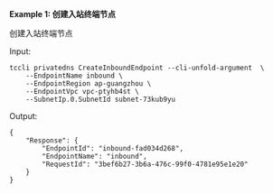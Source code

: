 **Example 1: 创建入站终端节点**

创建入站终端节点

Input: 

```
tccli privatedns CreateInboundEndpoint --cli-unfold-argument  \
    --EndpointName inbound \
    --EndpointRegion ap-guangzhou \
    --EndpointVpc vpc-ptyhb4st \
    --SubnetIp.0.SubnetId subnet-73kub9yu
```

Output: 
```
{
    "Response": {
        "EndpointId": "inbound-fad034d268",
        "EndpointName": "inbound",
        "RequestId": "3bef6b27-3b6a-476c-99f0-4781e95e1e20"
    }
}
```

